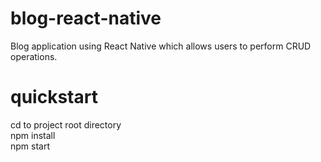 # blog-react-native
Blog application using React Native which allows users to perform CRUD operations. 
# quickstart
cd to project root directory
<br>
npm install
<br>
npm start

